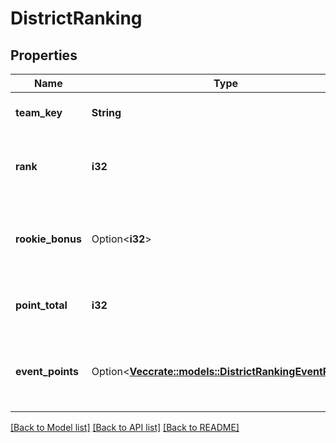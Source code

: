 # DistrictRanking

## Properties

Name | Type | Description | Notes
------------ | ------------- | ------------- | -------------
**team_key** | **String** | TBA team key for the team. | 
**rank** | **i32** | Numerical rank of the team, 1 being top rank. | 
**rookie_bonus** | Option<**i32**> | Any points added to a team as a result of the rookie bonus. | [optional]
**point_total** | **i32** | Total district points for the team. | 
**event_points** | Option<[**Vec<crate::models::DistrictRankingEventPoints>**](District_Ranking_event_points.md)> | List of events that contributed to the point total for the team. | [optional]

[[Back to Model list]](../README.md#documentation-for-models) [[Back to API list]](../README.md#documentation-for-api-endpoints) [[Back to README]](../README.md)


